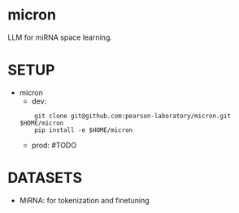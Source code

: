 # micron
LLM for miRNA space learning.

# SETUP
* micron
    - dev: 
    ```
        git clone git@github.com:pearson-laboratory/micron.git $HOME/micron
        pip install -e $HOME/micron
    ```
    - prod: #TODO

# DATASETS
* MiRNA: for tokenization and finetuning
```
```

